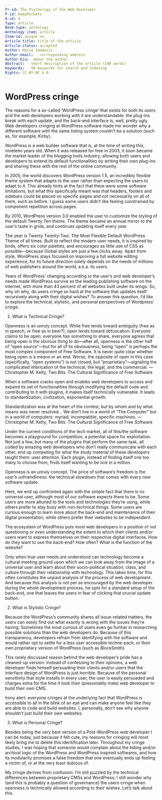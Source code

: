```yaml
---
Pr-id: The Psychology of the Web Developer 
P-id: DeepPockets
A-id: 4
Type: article
Book-type: anthology
Anthology item: article
Item-id: unique no.
Article-title: title of the article
Article-status: accepted
Author: Maisa Imamović
Author-email:   corresponding address
Author-bio:  about the author
Abstract:   short description of the article (100 words)
Keywords:   50 keywords for search and indexing
Rights: CC BY-NC 4.0
...
```


# WordPress cringe

The reasons for a so-called ‘WordPress cringe’ that exists for both its users and the web developers working with it are understandable: the plug-ins break with each update, and the back-end interface is, well, pretty ugly. Web developers cringing at WordPress software made me wonder why a different software with the same listing system couldn’t be a solution (such as, for example, Kirby).

WordPress is a web builder software that is, at the time of writing this, nineteen years old. When it was released for free in 2003, it soon became the market leader of the blogging tools industry, allowing both users and developers to extend its default functionalities by writing their own plug-ins and sharing these with the rest of the online community. 

In 2005, the world discovers WordPress version 1.5, an incredibly flexible theme system that adapts to the user rather than expecting the users to adapt to it. This already hints at the fact that there were some software limitations, but what this specifically meant was that headers, footers and sidebars could be placed on specific pages and not necessarily on all of them, such as before. I guess some users didn’t like feeling constrained by component repetition across pages. 

By 2010, WordPress version 3.0 enabled the user to customize the styling of the default Twenty Ten theme. The theme became an annual mirror to the user’s taste in grids, and continues updating itself every year.

The year is Twenty Twenty-Two: The Most Flexible Default WordPress Theme of all times. Built to reflect the modern user needs, it is inspired by birds, offers six color palettes, and encourages as little use of CSS as possible—because Global styles are just a few clicks away. Apart from style, WordPress stays focused on improving a full website editing experience, for its future direction solely depends on the needs of millions of web publishers around the world, a.k.a. its users. 

Years of WordPress’ changing according to the user’s and web developer’s needs made WordPress survive as the leading publishing software on the internet, with more than 43 percent of all websites built under its wings. So, why oh why, do users cringe so hard at the software that updates itself recursively along with their digital wishes? To answer this question, I’d like to explore the technical, stylistic, and personal perspectives of Wordpress’ cringe. 

1. What is Technical Cringe?

Openness is an unruly concept. While free tends toward ambiguity (free as in speech, or free as in beer?), open tends toward obfuscation. Everyone claims to be open; everyone has something to share, everyone agrees that being open is the obvious thing to do—after all, openness is the other half of “open source”—but for all of its obviousness, being “open” is perhaps the most complex component of Free Software. It is never quite clear whether being open is a means or an end. Worse, the opposite of open in this case (specifically, “open systems”) is not closed, but “proprietary”—signaling the complicated imbrication of the technical, the legal, and the commercial.
— Christopher M. Kelty, Two Bits: The Cultural Significance of Free Software

When a software cracks open and enables web developers to access and expand its set of functionalities through modifying the default code and contributing to it with plugins, it makes itself technically vulnerable. It leads to standardization, civilization, exponential growth: 

Standardization was at the heart of the contest, but by whom and by what means was never resolved… We don’t live in a world of “The Computer” but in a world of computers: myriad, incompatible, specific machines.
— Christopher M. Kelty, Two Bits: The Cultural Significance of Free Software

Under the current conditions of the tech market, all of this/the software becomes a playground for competition; a potential space for exploitation. Not just a few, but many of the plugins that perform the same task, all coded by amazing web developers who don’t really communicate with each other, end up competing for what the study material of these developers taught them: user attention. Each plugin, instead of finding itself one too many to choose from, finds itself wanting to be one in a million. 

Openness is an unruly concept. The price of software’s freedom is the user’s unfriendliness: the technical slowdown that comes with every new software update.

Here, we end up confronted again with the simple fact that there is no universal user, although most of our software expects there to be. Some users are more attuned to the tools and technologies they’re using, while others prefer to stay busy with non-technical things. Some users are curious enough to learn more about the back-end and maintenance of their digital presentation, while others prefer their websites to be independent. 

The ecosystem of WordPress puts most web developers in a position of not questioning or even understanding the extent to which their clients and/or users want to express themselves on their respective digital interfaces. How do they want to use the back-end? How often? What is the function of the website? 

Only when true user needs are understood can technology become a cultural meeting ground upon which we can look away from the image of a universal user and learn about their socio-political situation, class, and culture through their relationship with technology. This takes time, for this often constitutes the unpaid analysis of the process of web development. And because this analysis is not per se encouraged by the web developer during the whole development process, he opts for a standard setup of the back-end, one that leaves the users in fear of clicking that crucial update button. 

2. What is Stylistic Cringe?

Because the WordPress’s community shares all issue-related matters, the users can easily find out what exactly is wrong with the issues they’re having. Sometimes the most curious of users even go further in researching possible solutions than the web developers do. Because of this transparency, developers refrain from identifying with the software and would rather opt to settle for a less user accessible techne-pack, or their own proprietary version of WordPress (such as BlockSmith). 

This rarely discussed reason behind the web developer’s pride has a cleaned-up version: instead of confessing to their opinions, a web developer finds himself persuading their clients and/or users that the interface design of WordPress is just horrible. Because of the personal sensitivity that style installs in every user, the user is easily persuaded and charges extra for the time it took their (presumably male) web developer to build their own CMS.

Irony alert: everyone cringes at the underlying fact that WordPress is accessible to all in the blink of an eye and can make anyone feel like they are able to code and build websites. I, personally, don’t see why anyone shouldn’t just build their own websites. 

3. What is Personal Cringe?

Besides being the very best version of a Post-WordPress web developer I can be today, just because it felt cute, my reasons for cringing will most likely bring me to delete this identification later. Throughout my cringe studies, I was hoping that someone would complain about the listing and/or archival logic of the WordPress and WordPress inspired softwares, and how its modularity promises a false freedom that one eventually ends up feeling a victim of, or at the very least dubious of.

My cringe derives from confusion: I’m still puzzled by the technical differences between proprietary CMSs and WordPress; I still wonder why (and this is probably a question of governance) the users cringe when openness is technically allowed according to their wishes. Let’s talk about this.
